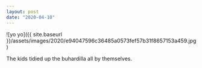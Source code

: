 ```yaml
---
layout: post
date: "2020-04-10"
---
```


![yo yo]({{ site.baseurl }}/assets/images/2020/e94047596c36485a0573fef57b31f8657153a459.jpg)

The kids tidied up the buhardilla all by themselves.
